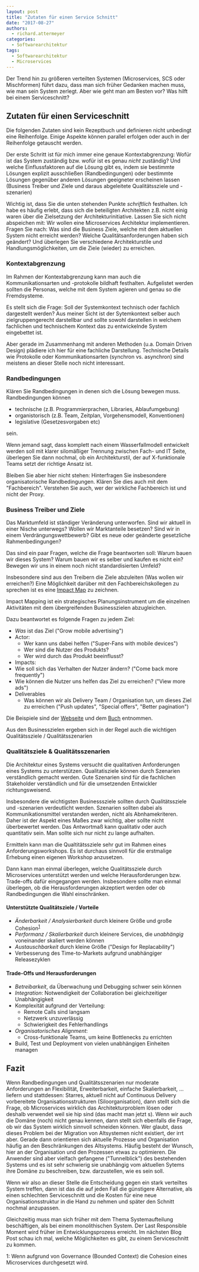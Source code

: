 ```yaml
---
layout: post
title: "Zutaten für einen Service Schnitt"
date: "2017-08-27"
authors:
  - richard.attermeyer
categories:
  - Softwarearchitektur
tags:
  - Softwarearchitektur
  - Microservices
---
```

Der Trend hin zu größeren verteilten Systemen (Microservices, SCS oder Mischformen) führt dazu, dass man sich früher Gedanken machen muss,
wie man sein System zerlegt. Aber wie geht man am Besten vor? Was hilft bei einem Serviceschnitt?

## Zutaten für einen Serviceschnitt

Die folgenden Zutaten sind kein Rezeptbuch und definieren nicht unbedingt eine Reihenfolge. Einige Aspekte können parallel erfolgen oder
auch in der Reihenfolge getauscht werden.

Der erste Schritt ist für mich immer eine genaue Kontextabgrenzung: Wofür ist das System zuständig bzw. wofür ist es genau _nicht_  zuständig? Und welche Einflussfaktoren auf die Lösung gibt es, indem sie bestimmte Lösungen explizit ausschließen (Randbedingungen) oder
bestimmte Lösungen gegenüber anderen Lösungen geeigneter erscheinen lassen (Business Treiber und Ziele und daraus abgeleitete Qualitätssziele und -szenarien)

Wichtig ist, dass Sie die unten stehenden Punkte _schriftlich_ festhalten. Ich habe es häufig erlebt, dass sich die beteiligten
Architekten z.B. nicht einig waren über die Zielsetzung der Architekturinitiative. Lassen Sie sich nicht abspeichen mit: Wir wollen eine
Microservices Architektur implementieren. Fragen Sie nach: Was sind die Business Ziele, welche mit dem aktuellen System nicht erreicht
werden? Welche Qualitätsanforderungen haben sich geändert? Und überlegen Sie verschiedene Architekturstile und Handlungsmöglichkeiten,
um die Ziele (wieder) zu erreichen.

### Kontextabgrenzung

Im Rahmen der Kontextabgrenzung kann man auch die Kommunikationsarten und -protokolle bildhaft festhalten.
Aufgelistet werden sollten die Personas, welche mit dem System agieren und genau so die Fremdsysteme.

Es stellt sich die Frage: Soll der Systemkontext technisch oder fachlich dargestellt werden?
Aus meiner Sicht ist der Sytemkontext selber auch zielgruppengerecht darstellbar und sollte sowohl darstellen in welchem fachlichen und technischem Kontext das zu entwickelnde System eingebettet ist.

Aber gerade im Zusammenhang mit anderen Methoden (u.a. Domain Driven Design) plädiere ich hier für eine
fachliche Darstellung. Technische Details wie Protokolle oder Kommunikationsarten (synchron vs. asynchron) sind meistens an dieser
Stelle noch nicht interessant.

### Randbedingungen

Klären Sie Randbedingungen in denen sich die Lösung bewegen muss. Randbedingungen können

* technische (z.B. Programmierprachen, Libraries, Ablaufumgebung)
* organistorisch (z.B. Team, Zeitplan, Vorgehensmodell, Konventionen)
* legislative (Gesetzesvorgaben etc)

sein.

Wenn jemand sagt, dass komplett nach einem Wasserfallmodell entwickelt werden soll mit klarer silomäßiger Trennung zwischen Fach- und IT Seite, überlegen Sie dann nochmal, ob ein Architekturstil, der auf X-funktionale Teams setzt der richtige Ansatz ist.

Bleiben Sie aber hier nicht stehen: Hinterfragen Sie insbesondere organisatorische Randbedingungen. Klären Sie dies auch mit dem "Fachbereich". Verstehen Sie auch, wer der wirkliche Fachbereich ist und nicht der Proxy.

### Business Treiber und Ziele

Das Marktumfeld ist ständiger Veränderung unterworfen. Sind wir aktuell in einer Nische unterwegs? Wollen wir Marktanteile besetzen?
Sind wir in einem Verdrängungswettbewerb? Gibt es neue oder geänderte gesetzliche Rahmenbedingungen?

Das sind ein paar Fragen, welche die Frage beantworten soll: Warum bauen wir dieses System? Warum bauen wir es selber und kaufen es nicht
ein? Bewegen wir uns in einem noch nicht standardisierten Umfeld?

Insbesondere sind aus den Treibern die Ziele abzuleiten (Was wollen wir erreichen?)
Eine Möglichkeit darüber mit den Fachbereichskollegen zu sprechen ist es eine [Impact Map](https://www.impactmapping.org) zu zeichnen.

Impact Mapping ist ein strategisches Planungsinstrument um die einzelnen Aktivitäten mit dem übergreifenden Businesszielen abzugleichen.

Dazu beantwortet es folgende Fragen zu jedem Ziel:

* _Was_ ist das Ziel ("Grow mobile advertising")
* Actor:
  * Wer kann uns dabei helfen ("Super-Fans with mobile devices")
  * Wer sind die Nutzer des Produkts?
  * Wer wird durch das Produkt beeinflusst?
*  Impacts:
  * Wie soll sich das Verhalten der Nutzer ändern? ("Come back more frequently")
  * Wie können die Nutzer uns helfen das Ziel zu erreichen? ("View more ads")
* Deliverables
  * Was können wir als Delivery Team / Organisation tun, um dieses Ziel zu erreichen ("Push updates", "Special offers", "Better pagination")

Die Beispiele sind der [Webseite](https://www.impactmapping.org/drawing.html) und dem [Buch](https://www.amazon.de/Impact-Mapping-Software-Products-Projects/dp/0955683645) entnommen.

Aus den Businesszielen ergeben sich in der Regel auch die wichtigen Qualitätssziele / Qualitätsszenarien

### Qualitätsziele & Qualitätsszenarien

Die Architektur eines Systems versucht die qualitativen Anforderungen eines Systems zu unterstützen.
Qualitatisziele können durch Szenarien verständlich gemacht werden. Gute Szenarien sind für die fachlichen Stakeholder verständlich und für die umsetzenden Entwickler richtungsweisend.

Insbesondere die wichtigsten Businesssziele sollten durch Qualitätssziele und -szenarien verdeutlicht werden.
Szenarien sollten dabei als Kommunikationsmittel verstanden werden, nicht als Abnhamekriteren. Daher ist der Aspekt eines Maßes zwar
wichtig, aber sollte nicht überbewertet werden. Das Antwortmaß kann qualitativ oder auch quantitativ sein. Man sollte sich nur nicht zu lange aufhalten.

Ermitteln kann man die Qualtitätssziele sehr gut im Rahmen eines Anforderungsworkshops. Es ist durchaus sinnvoll für die erstmalige Erhebung einen eigenen Workshop anzusetzen.

Dann kann man einmal überlegen, welche Qualitätssziele durch Microservices unterstützt werden und welche Herausforderungen bzw. Trade-offs
dafür eingegangen werden. Insbesondere sollte man einmal überlegen, ob die Herausforderungen akzeptiert werden oder ob Randbedingungen
die Wahl einschränken.

#### Unterstützte Qualitätsziele / Vorteile

* *Änderbarkeit / Analysierbarkeit* durch kleinere Größe und große Cohesion<sup>[1](#Cohesion)</sup>
* *Performanz / Skalierbarkeit* durch kleinere Services, die _unabhängig_ voneinander skaliert werden können
* *Austauschbarkeit* durch kleine Größe ("Design for Replacability")
* Verbesserung des Time-to-Markets aufgrund unabhängiger Releasezyklen

#### Trade-Offs und Herausforderungen
* *Betreibarkeit*, da Überwachung und Debugging schwer sein können
* *Integration*: Notwendigkeit der Collaboration bei gleichzeitiger Unabhängigkeit
* Komplexität aufgrund der Verteilung:
  * Remote Calls sind langsam
  * Netzwerk unzuverlässig
  * Schwierigkeit des Fehlerhandlings
* *Organisatorisches Alignment*:
  * Cross-funktionale Teams, um keine Bottlenecks zu errichten
* Build, Test und Deployment von vielen unabhängigen Einheiten managen

## Fazit

Wenn Randbedingungen und Qualitätsszenarien nur moderate Anforderungen an Flexibilität, Erweiterbarkeit, einfache Skalierbarkeit, ...
liefern und stattdessen: Starres, aktuell nicht auf Continuous Delivery vorbereitete Organisationsstrukturen (Siloorganisation), dann
stellt sich die Frage, ob Microservices wirklich das Architekturproblem lösen oder deshalb verwendet weil sie hip sind (das macht man jetzt s). Wenn wir auch die Domäne (noch) nicht genau kennen, dann stellt sich ebenfalls die Frage, ob wir das System wirklich sinnvoll schneiden
können. Wer glaubt, dass dieses Problem bei der Migration von Altsystemen nicht existiert, der irrt aber. Gerade dann orientieren sich
aktuelle Prozesse und Organisation häufig an den Beschränkungen des Altsystems. Häufig besteht der Wunsch, hier an der Organisation und den Prozessen etwas zu optimieren. Die Anwender sind aber vielfach gefangene ("Tunnelblick") des bestehenden Systems und es ist sehr schwierig
sie unabhängig vom aktuellen Sytems ihre Domäne zu beschreiben, bzw. darzustellen, wie es sein soll.

Wenn wir also an dieser Stelle die Entscheidung gegen ein stark verteiltes System treffen, dann ist das die auf jeden Fall die günstigere
Alternative, als einen schlechten Serviceschnitt und die Kosten für eine neue Organisationsstruktur in die Hand zu nehmen und später den Schnitt nochmal anzupassen.

Gleichzeitig muss man sich früher mit dem Thema Systemaufteilung beschäftigen, als bei einem monolithischen System.
Der Last Responsible Moment wird früher im Entwicklungsprozess erreicht. Im nächsten Blog Post schau ich mal, welche Möglichkeiten es
gibt, zu einem Serviceschnitt zu kommen.

<a name="Cohesion">1</a>: Wenn aufgrund von Governance (Bounded Context) die Cohesion eines Microservices durchgesetzt wird.
